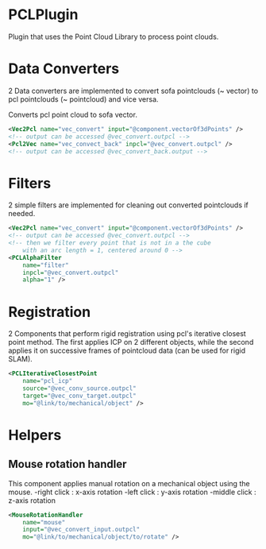 # PCLPlugin

Plugin that uses the Point Cloud Library to process point clouds.

# Data Converters

2 Data converters are implemented  to convert sofa pointclouds (~ vector<vector3>) to pcl pointclouds (~ pointcloud<pointxyz>) and vice versa.

Converts pcl point cloud to sofa vector.

```xml
<Vec2Pcl name="vec_convert" input="@component.vectorOf3dPoints" />
<!-- output can be accessed @vec_convert.outpcl -->
<Pcl2Vec name="vec_convect_back" inpcl="@vec_convert.outpcl" />
<!-- output can be accessed @vec_convert_back.output -->
```

# Filters 

2 simple filters are implemented for cleaning out converted pointclouds if needed.

```xml
<Vec2Pcl name="vec_convert" input="@component.vectorOf3dPoints" />
<!-- output can be accessed @vec_convert.outpcl -->
<!-- then we filter every point that is not in a the cube 
    with an arc length = 1, centered around 0 -->
<PCLAlphaFilter
    name="filter"
    inpcl="@vec_convert.outpcl"
    alpha="1" />
```

# Registration 

2 Components that perform rigid registration using pcl's iterative closest point method.
The first applies ICP on 2 different objects, while the second applies it on successive frames of pointcloud data (can be used for rigid SLAM).

```xml
<PCLIterativeClosestPoint
    name="pcl_icp"
    source="@vec_conv_source.outpcl"
    target="@vec_conv_target.outpcl"
    mo="@link/to/mechanical/object" />
```

# Helpers

## Mouse rotation handler

This component applies manual rotation on a mechanical object using the mouse.
-right click : x-axis rotation
-left click : y-axis rotation
-middle click : z-axis rotation

```xml
<MouseRotationHandler
    name="mouse"
    input="@vec_convert_input.outpcl"
    mo="@link/to/mechanical/object/to/rotate" />
```
